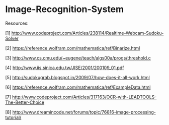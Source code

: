 Image-Recognition-System
========================
 Resources:
 
 [1] http://www.codeproject.com/Articles/238114/Realtime-Webcam-Sudoku-Solver
 
 [2] https://reference.wolfram.com/mathematica/ref/Binarize.html
 
 [3] http://www.cs.cmu.edu/~eugene/teach/algs00a/progs/threshold.c
 
 [4] http://www.iis.sinica.edu.tw/JISE/2001/200109_01.pdf
 
 [5] http://sudokugrab.blogspot.in/2009/07/how-does-it-all-work.html
 
 [6] https://reference.wolfram.com/mathematica/ref/ExampleData.html
 
 [7] http://www.codeproject.com/Articles/317163/OCR-with-LEADTOOLS-The-Better-Choice
 
 [8] http://www.dreamincode.net/forums/topic/76816-image-processing-tutorial/
